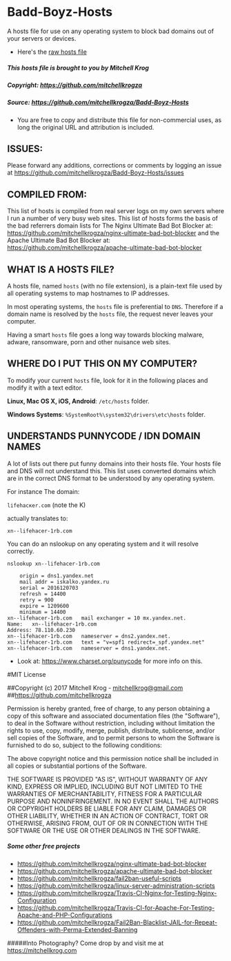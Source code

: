 # Badd-Boyz-Hosts
A hosts file for use on any operating system to block bad domains out of your servers or devices.

* Here's the [raw hosts file](https://raw.githubusercontent.com/mitchellkrogza/Badd-Boyz-Hosts/master/hosts)

##### This hosts file is brought to you by Mitchell Krog
##### Copyright: https://github.com/mitchellkrogza
##### Source: https://github.com/mitchellkrogza/Badd-Boyz-Hosts

- You are free to copy and distribute this file for non-commercial uses, as long the original URL and attribution is included. 

## ISSUES: 
Please forward any additions, corrections or comments by logging an issue at https://github.com/mitchellkrogza/Badd-Boyz-Hosts/issues

## COMPILED FROM:
This list of hosts is compiled from real server logs on my own servers where I run a number of very busy web sites. This list of hosts forms the basis of the bad referrers domain lists for The Nginx Ultimate Bad Bot Blocker at: https://github.com/mitchellkrogza/nginx-ultimate-bad-bot-blocker and the Apache Ultimate Bad Bot Blocker at: https://github.com/mitchellkrogza/apache-ultimate-bad-bot-blocker

## WHAT IS A HOSTS FILE?

A hosts file, named `hosts` (with no file extension), is a plain-text file
used by all operating systems to map hostnames to IP addresses.

In most operating systems, the `hosts` file is preferential to `DNS`.
Therefore if a domain name is resolved by the `hosts` file, the request never
leaves your computer.

Having a smart `hosts` file goes a long way towards blocking malware, adware, ransomware, porn 
and other nuisance web sites.

## WHERE DO I PUT THIS ON MY COMPUTER?
To modify your current `hosts` file, look for it in the following places and modify it with a text
editor.

**Linux, Mac OS X, iOS, Android**: `/etc/hosts` folder.

**Windows Systems**: `%SystemRoot%\system32\drivers\etc\hosts` folder.

## UNDERSTANDS PUNNYCODE / IDN DOMAIN NAMES
A lot of lists out there put funny domains into their hosts file. Your hosts file and DNS will not understand this. This list uses converted domains which are in the correct DNS format to be understood by any operating system.

For instance
The domain:

`lifehacĸer.com` (note the K)

actually translates to:

`xn--lifehacer-1rb.com`

You can do an nslookup on any operating system and it will resolve correctly.

`nslookup xn--lifehacer-1rb.com`

```xn--lifehacer-1rb.com
	origin = dns1.yandex.net
	mail addr = iskalko.yandex.ru
	serial = 2016120703
	refresh = 14400
	retry = 900
	expire = 1209600
	minimum = 14400
xn--lifehacer-1rb.com	mail exchanger = 10 mx.yandex.net.
Name:	xn--lifehacer-1rb.com
Address: 78.110.60.230
xn--lifehacer-1rb.com	nameserver = dns2.yandex.net.
xn--lifehacer-1rb.com	text = "v=spf1 redirect=_spf.yandex.net"
xn--lifehacer-1rb.com	nameserver = dns1.yandex.net.
```

- Look at: https://www.charset.org/punycode for more info on this.

#MIT License

##Copyright (c) 2017 Mitchell Krog - mitchellkrog@gmail.com
##https://github.com/mitchellkrogza

Permission is hereby granted, free of charge, to any person obtaining a copy
of this software and associated documentation files (the "Software"), to deal
in the Software without restriction, including without limitation the rights
to use, copy, modify, merge, publish, distribute, sublicense, and/or sell
copies of the Software, and to permit persons to whom the Software is
furnished to do so, subject to the following conditions:

The above copyright notice and this permission notice shall be included in all
copies or substantial portions of the Software.

THE SOFTWARE IS PROVIDED "AS IS", WITHOUT WARRANTY OF ANY KIND, EXPRESS OR
IMPLIED, INCLUDING BUT NOT LIMITED TO THE WARRANTIES OF MERCHANTABILITY,
FITNESS FOR A PARTICULAR PURPOSE AND NONINFRINGEMENT. IN NO EVENT SHALL THE
AUTHORS OR COPYRIGHT HOLDERS BE LIABLE FOR ANY CLAIM, DAMAGES OR OTHER
LIABILITY, WHETHER IN AN ACTION OF CONTRACT, TORT OR OTHERWISE, ARISING FROM,
OUT OF OR IN CONNECTION WITH THE SOFTWARE OR THE USE OR OTHER DEALINGS IN THE
SOFTWARE.

##### Some other free projects

- https://github.com/mitchellkrogza/nginx-ultimate-bad-bot-blocker
- https://github.com/mitchellkrogza/apache-ultimate-bad-bot-blocker
- https://github.com/mitchellkrogza/fail2ban-useful-scripts
- https://github.com/mitchellkrogza/linux-server-administration-scripts
- https://github.com/mitchellkrogza/Travis-CI-Nginx-for-Testing-Nginx-Configuration
- https://github.com/mitchellkrogza/Travis-CI-for-Apache-For-Testing-Apache-and-PHP-Configurations
- https://github.com/mitchellkrogza/Fail2Ban-Blacklist-JAIL-for-Repeat-Offenders-with-Perma-Extended-Banning

#####Into Photography?
Come drop by and visit me at https://mitchellkrog.com
